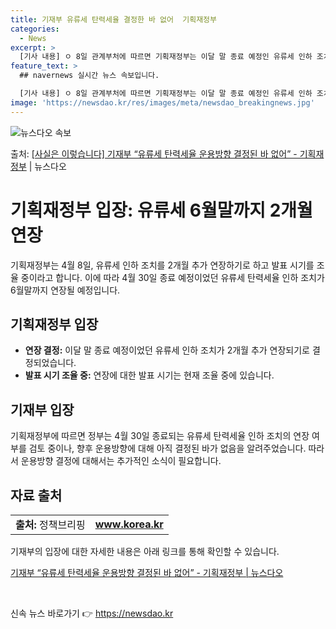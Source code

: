 ```yaml
---
title: 기재부 유류세 탄력세율 결정한 바 없어  기획재정부
categories:
  - News
excerpt: >
  [기사 내용] ㅇ 8일 관계부처에 따르면 기획재정부는 이달 말 종료 예정인 유류세 인하 조치를 2개월 추가 …
feature_text: >
  ## navernews 실시간 뉴스 속보입니다.

  [기사 내용] ㅇ 8일 관계부처에 따르면 기획재정부는 이달 말 종료 예정인 유류세 인하 조치를 2개월 추가 …
image: 'https://newsdao.kr/res/images/meta/newsdao_breakingnews.jpg'
---
```


![뉴스다오 속보](https://newsdao.kr/res/images/meta/newsdao_breakingnews.jpg)

<p>출처: <a href="https://newsdao.kr/3564" rel="dofollow">[사실은 이렇습니다] 기재부 “유류세 탄력세율 운용방향 결정된 바 없어” - 기획재정부</a> | 뉴스다오</p>

<h1><strong>기획재정부 입장: 유류세 6월말까지 2개월 연장</strong></h1>
<p data-ke-size="size16">기획재정부는 4월 8일, 유류세 인하 조치를 2개월 추가 연장하기로 하고 발표 시기를 조율 중이라고 합니다. 이에 따라 4월 30일 종료 예정이었던 유류세 탄력세율 인하 조치가 6월말까지 연장될 예정입니다.</p>
<h2 data-ke-size="size26">기획재정부 입장</h2>
<ul>
  <li><strong>연장 결정:</strong> 이달 말 종료 예정이었던 유류세 인하 조치가 2개월 추가 연장되기로 결정되었습니다.</li>
  <li><strong>발표 시기 조율 중:</strong> 연장에 대한 발표 시기는 현재 조율 중에 있습니다.</li>
</ul>
<h2 data-ke-size="size26">기재부 입장</h2>
<p data-ke-size="size16">기획재정부에 따르면 정부는 4월 30일 종료되는 유류세 탄력세율 인하 조치의 연장 여부를 검토 중이나, 향후 운용방향에 대해 아직 결정된 바가 없음을 알려주었습니다. 따라서 운용방향 결정에 대해서는 추가적인 소식이 필요합니다.</p>
<h2 data-ke-size="size26">자료 출처</h2>
<table>
  <tr>
    <td><strong>출처:</strong> 정책브리핑</td>
    <td style="text-align: center; height: 17px;"><strong><a href="https://www.korea.kr">www.korea.kr</a></strong></td>
  </tr>
</table>
<p data-ke-size="size16">기재부의 입장에 대한 자세한 내용은 아래 링크를 통해 확인할 수 있습니다.</p>
<p data-ke-size="size16"><a href="https://newsdao.kr/3564">기재부 “유류세 탄력세율 운용방향 결정된 바 없어” - 기획재정부 | 뉴스다오</a></p>
<p data-ke-size="size16">&nbsp;</p> 

신속 뉴스 바로가기 👉 <a href="https://newsdao.kr" rel="dofollow">https://newsdao.kr</a>


